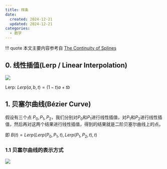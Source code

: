 ```yaml
---
title: 样条
date:
  created: 2024-12-21
  updated: 2024-12-21
categories:
  - 数学
---
```


!!! quote 
    本文主要内容参考自 [The Continuity of Splines](https://www.youtube.com/watch?v=jvPPXbo87ds&t=2037s)

## 0. 线性插值(Lerp / Linear Interpolation)

![](https://picgo-1257309505.cos.ap-guangzhou.myqcloud.com/20241221180341882.png?imageSlim)

<!-- more -->

Lerp: $Lerp(a, b, t) = (1-t)a + tb$


## 1. 贝塞尔曲线(Bézier Curve)

假设有三个点 $P_0, P_1, P_2$，我们分别对$P_0$和$P_1$进行线性插值，对$P_1$和$P_2$进行线性插值，然后再对这两个结果进行线性插值，得到的结果就是二阶贝塞尔曲线上的点。

即 $B(t) = Lerp(Lerp(P_0, P_1, t), Lerp(P_1, P_2, t), t)$

### 1.1 贝塞尔曲线的表示方式
![](https://picgo-1257309505.cos.ap-guangzhou.myqcloud.com/20241221181820825.png?imageSlim)